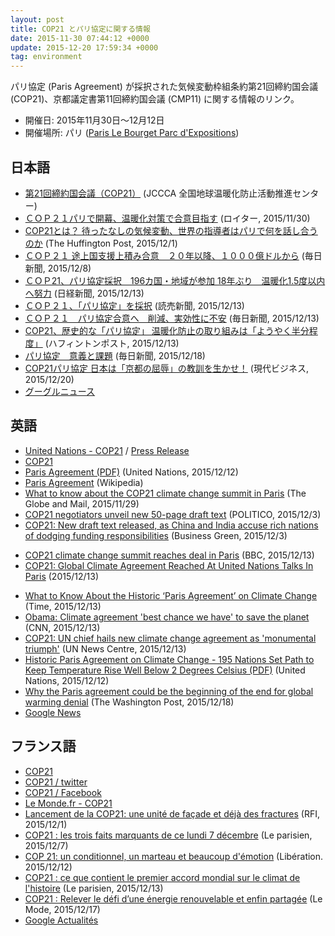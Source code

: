 ```yaml
---
layout: post
title: COP21 とパリ協定に関する情報
date: 2015-11-30 07:44:12 +0000
update: 2015-12-20 17:59:34 +0000
tag: environment
---
```

パリ協定 (Paris Agreement) が採択された気候変動枠組条約第21回締約国会議 (COP21)、京都議定書第11回締約国会議 (CMP11) に関する情報のリンク。

* 開催日: 2015年11月30日〜12月12日
* 開催場所: パリ ([Paris Le Bourget Parc d'Expositions](http://www.tourisme93.com/document.php?pagendx=748&engine_zoom=AffIDFSRV0000792))

## 日本語
* [第21回締約国会議（COP21）](http://www.jccca.org/trend_world/conference_report/cop21/) (JCCCA 全国地球温暖化防止活動推進センター)
* [ＣＯＰ２１パリで開幕、温暖化対策で合意目指す](http://jp.reuters.com/article/2015/11/30/climatechange-summit-leaders-idJPKBN0TJ04U20151130) (ロイター, 2015/11/30)
* [COP21とは？ 待ったなしの気候変動、世界の指導者はパリで何を話し合うのか](http://www.huffingtonpost.jp/2015/11/30/cop21-started_n_8685250.html) (The Huffington Post, 2015/12/1)
* [ＣＯＰ２１ 途上国支援上積み合意　２０年以降、１０００億ドルから](http://mainichi.jp/articles/20151208/dde/001/040/067000c) (毎日新聞, 2015/12/8)
* [ＣＯＰ21、パリ協定採択　196カ国・地域が参加  18年ぶり　温暖化1.5度以内へ努力](http://www.nikkei.com/article/DGXLASGG12H37_S5A211C1000000/) (日経新聞, 2015/12/13)
* [ＣＯＰ２１、「パリ協定」を採択](http://www.yomiuri.co.jp/eco/20151213-OYT1T50003.html) (読売新聞, 2015/12/13)
* [ＣＯＰ２１　パリ協定合意へ　削減、実効性に不安](http://mainichi.jp/articles/20151213/ddm/002/040/061000c) (毎日新聞, 2015/12/13)
* [COP21、歴史的な「パリ協定」 温暖化防止の取り組みは「ようやく半分程度」](http://www.huffingtonpost.jp/2015/12/12/climate-change-paris_n_8796612.html) (ハフィントンポスト, 2015/12/13)
* [パリ協定　意義と課題](http://mainichi.jp/articles/20151218/ddm/004/070/026000c) (毎日新聞, 2015/12/18)
* [COP21パリ協定 日本は「京都の屈辱」の教訓を生かせ！](http://gendai.ismedia.jp/articles/-/46998) (現代ビジネス, 2015/12/20)
* [グーグルニュース](https://www.google.co.jp/search?q=%E3%83%91%E3%83%AA%E5%8D%94%E5%AE%9A&hl=jp&tbm=nws)

## 英語
* [United Nations - COP21](http://unfccc.int/meetings/paris_nov_2015/meeting/8926.php) / [Press Release](http://unfccc.int/press/press_releases_advisories/items/8780.php)
* [COP21](http://www.cop21.gouv.fr/en/)
* [Paris Agreement (PDF)](http://www.cop21.gouv.fr/wp-content/uploads/2015/12/l09.pdf) (United Nations, 2015/12/12)
* [Paris Agreement](https://en.wikipedia.org/wiki/Paris_Agreement) (Wikipedia)
* [What to know about the COP21 climate change summit in Paris](http://www.theglobeandmail.com/news/world/what-to-know-about-the-cop21-climate-change-summit-in-paris/article27523474/) (The Globe and Mail, 2015/11/29)
* [COP21 negotiators unveil new 50-page draft text](http://www.politico.eu/article/cop21-paris-negotiators-50-page-draft-text-deal-climate/) (POLITICO, 2015/12/3)
* [COP21: New draft text released, as China and India accuse rich nations of dodging funding responsibilities](http://www.businessgreen.com/bg/news/2437621/cop21-new-draft-text-released-as-china-and-india-accuse-rich-nations-of-dodging-funding-responsibilities) (Business Green, 2015/12/3)
- [COP21 climate change summit reaches deal in Paris](http://www.bbc.com/news/science-environment-35084374) (BBC, 2015/12/13)
- [COP21: Global Climate Agreement Reached At United Nations Talks In Paris](http://www.huffingtonpost.co.uk/2015/12/12/cop21-global-climate-agreement-achieved_n_8793600.html) (2015/12/13)
* [What to Know About the Historic ‘Paris Agreement’ on Climate Change](http://time.com/4146764/paris-agreement-climate-cop-21/) (Time, 2015/12/13)
* [Obama: Climate agreement 'best chance we have' to save the planet](http://edition.cnn.com/2015/12/12/world/global-climate-change-conference-vote/) (CNN, 2015/12/13)
* [COP21: UN chief hails new climate change agreement as 'monumental triumph'](http://www.un.org/apps/news/story.asp?NewsID=52802#.VmzlZxryjEY) (UN News Centre, 2015/12/13)
* [Historic Paris Agreement on Climate Change - 195 Nations Set Path to Keep Temperature Rise Well Below 2 Degrees Celsius (PDF)](http://unfccc.int/files/press/press_releases_advisories/application/pdf/pr20151112_cop21_final.pdf) (United Nations, 2015/12/12)
* [Why the Paris agreement could be the beginning of the end for global warming denial](https://www.washingtonpost.com/news/energy-environment/wp/2015/12/18/why-paris-could-mark-the-beginning-of-the-end-for-global-warming-denial/) (The Washington Post, 2015/12/18)
* [Google News](https://www.google.co.jp/search?q=%22Paris+Agreement%22&hl=en&tbm=nws)

## フランス語
* [COP21](http://www.cop21.gouv.fr/)
* [COP21 / twitter](https://twitter.com/COP21)
* [COP21 / Facebook](https://www.facebook.com/COP21fr/)
* [Le Monde.fr - COP21](http://www.lemonde.fr/cop21/)
* [Lancement de la COP21: une unité de façade et déjà des fractures](http://www.rfi.fr/france/20151201-lancement-cop21-unite-facade-fractures-paris-climat) (RFI, 2015/12/1)
* [COP21 : les trois faits marquants de ce lundi 7 décembre](http://www.leparisien.fr/environnement/cop21/cop21-les-trois-faits-marquants-de-ce-lundi-7-decembre-07-12-2015-5349453.php) (Le parisien, 2015/12/7)
* [COP 21: un conditionnel, un marteau et beaucoup d'émotion](http://www.liberation.fr/planete/2015/12/12/cop-21-un-conditionnel-un-marteau-et-beaucoup-d-emotion_1420331) (Libération. 2015/12/12)
* [COP21 : ce que contient le premier accord mondial sur le climat de l'histoire](http://www.leparisien.fr/environnement/cop21/cop21-ce-que-contient-le-premier-projet-d-accord-mondial-sur-le-climat-de-l-histoire-12-12-2015-5364383.php) (Le parisien, 2015/12/13)
* [COP21 : Relever le défi d’une énergie renouvelable et enfin partagée](http://www.lemonde.fr/cop21/article/2015/12/17/cop21-relever-le-defi-d-une-energie-renouvelable-et-enfin-partagee_4834136_4527432.html) (Le Mode, 2015/12/17)
* [Google Actualités](https://www.google.fr/search?q=cop21&hl=fr&tbm=nws)

